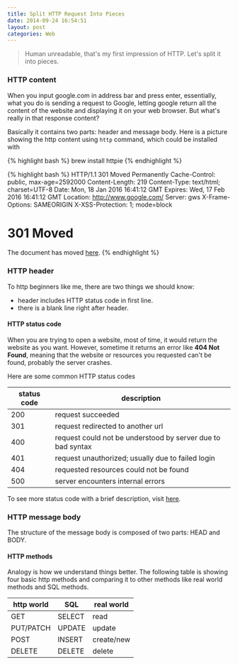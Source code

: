 ```yaml
---
title: Split HTTP Request Into Pieces
date: 2014-09-24 16:54:51
layout: post
categories: Web
---
```


> Human unreadable, that's my first impression of HTTP. Let's split it into pieces.

### HTTP content

When you input google.com in address bar and press enter, essentially, what you do is sending a request to Google, letting google return all the content of the website and displaying it on your web browser. But what's really in that response content?

Basically it contains two parts: header and message body. Here is a picture showing the http content using `http` command, which could be installed with

{% highlight bash %}
brew install httpie
{% endhighlight %}

{% highlight bash %}
HTTP/1.1 301 Moved Permanently
Cache-Control: public, max-age=2592000
Content-Length: 219
Content-Type: text/html; charset=UTF-8
Date: Mon, 18 Jan 2016 16:41:12 GMT
Expires: Wed, 17 Feb 2016 16:41:12 GMT
Location: http://www.google.com/
Server: gws
X-Frame-Options: SAMEORIGIN
X-XSS-Protection: 1; mode=block

<HTML><HEAD><meta http-equiv="content-type" content="text/html;charset=utf-8">
<TITLE>301 Moved</TITLE></HEAD><BODY>
<H1>301 Moved</H1>
The document has moved
<A HREF="http://www.google.com/">here</A>.
</BODY></HTML>
{% endhighlight %}

### HTTP header

To http beginners like me, there are two things we should know:
- header includes HTTP status code in first line.
- there is a blank line right after header.

#### HTTP status code

When you are trying to open a website, most of time, it would return the website as you want. However, sometime it returns an error like **404 Not Found**, meaning that the website or resources you requested can't be found, probably the server crashes.

Here are some common HTTP status codes

| status code | description |
| ----------- | ----------- |
| 200 | request succeeded |
| 301 | request redirected to another url |
| 400 | request could not be understood by server due to bad syntax |
| 401 | request unauthorized; usually due to failed login |
| 404 | requested resources could not be found |
| 500 | server encounters internal errors |

To see more status code with a brief description, visit [here](http://httpstatus.es/ "httpstatus").

### HTTP message body

The structure of the message body is composed of two parts: HEAD and BODY.

#### HTTP methods

Analogy is how we understand things better. The following table is showing four basic http methods and comparing it to other methods like real world methods and SQL methods.

| http world | SQL | real world |
| ---------- | --- | ---------- |
| GET | SELECT | read |
| PUT/PATCH | UPDATE | update |
| POST | INSERT | create/new |
| DELETE | DELETE | delete |
